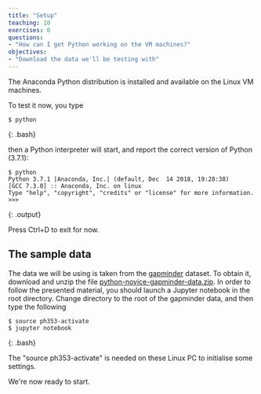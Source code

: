 ```yaml
---
title: "Setup"
teaching: 10
exercises: 0
questions:
- "How can I get Python working on the VM machines?"
objectives:
- "Download the data we'll be testing with"
---
```


The Anaconda Python distribution is installed and available on the
Linux VM machines. 

To test it now,  you type

~~~
$ python
~~~
{: .bash}

then a Python interpreter will start, and report the correct version of
Python (3.7.1):

~~~
$ python
Python 3.7.1 |Anaconda, Inc.| (default, Dec  14 2018, 19:28:38)
[GCC 7.3.0] :: Anaconda, Inc. on linux
Type "help", "copyright", "credits" or "license" for more information.
>>>
~~~
{: .output}

Press Ctrl+D to exit for now.


## The sample data

The data we will be using is taken from the [gapminder][gapminder] dataset.
To obtain it, download and unzip the file
[python-novice-gapminder-data.zip]({{page.root}}/files/python-novice-gapminder-data.zip).
In order to follow the presented material, you should launch a Jupyter
notebook in the root directory. Change directory to the root of the gapminder data, and then type the following

~~~
$ source ph353-activate
$ jupyter notebook
~~~
{: .bash}

The "source ph353-activate" is needed on these Linux PC to initialise some settings.

We're now ready to start.

[gapminder]: http://gapminder.org
